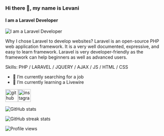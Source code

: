 ### Hi there 👋, my name is Levani
#### I am a Laravel Developer
![I am a Laravel Developer](https://miro.medium.com/max/1360/1*IRGHmiGsa16stedQvIaZfw.gif)

Why I chose Laravel to develop websites? Laravel is an open-source PHP web application framework. It is a very well documented, expressive, and easy to learn framework. Laravel is very developer-friendly as the framework can help beginners as well as advanced users.

Skills: PHP / LARAVEL / JQUERY / AJAX / JS / HTML / CSS

- 🔭 I’m currently searching for a job 
- 🌱 I’m currently learning a Livewire 


[<img src='https://cdn.jsdelivr.net/npm/simple-icons@3.0.1/icons/github.svg' alt='github' height='40'>](https://github.com/LevanBedinashvili)[<img src='https://cdn.jsdelivr.net/npm/simple-icons@3.0.1/icons/instagram.svg' alt='instagram' height='40'>](https://www.instagram.com/Levan.Bedinashvili/)  

![GitHub stats](https://github-readme-stats.vercel.app/api?username=LevanBedinashvili&show_icons=true)  

![GitHub streak stats](https://streak-stats.demolab.com/?user=LevanBedinashvili)  

![Profile views](https://gpvc.arturio.dev/LevanBedinashvili)  
